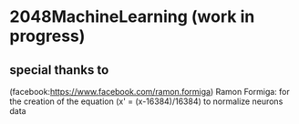 # 2048MachineLearning (work in progress)

## special thanks to 
(facebook:https://www.facebook.com/ramon.formiga) Ramon Formiga: for the creation of the equation (x' = (x-16384)/16384) to normalize neurons data
    


